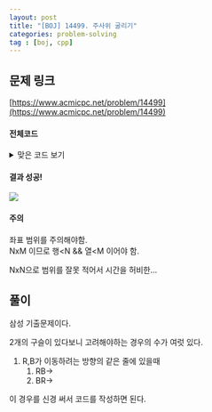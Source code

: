```yaml
---
layout: post
title: "[BOJ] 14499. 주사위 굴리기"
categories: problem-solving
tag : [boj, cpp]
---
```


## 문제 링크<br>
 [https://www.acmicpc.net/problem/14499](https://www.acmicpc.net/problem/14499)<br>


#### 전체코드<br>

<details>
<summary>맞은 코드 보기</summary>
<div markdown="1">

```cpp
#include<iostream>
#include<vector>

using namespace std;
int n,m;

pair<int,int> loc;
vector<vector<int>> arr;
vector<int> row = {0,0,0};
vector<int> col = {0,0,0,0};

bool move(int cmd){
    if(cmd==1){
        if(loc.second+1<m){
            loc.second+=1;
            int tail = row.back();
            row.pop_back();
            row.insert(row.begin(), 1, col[3]);
            col[3] = tail;
            col[1] = row[1];
        }else
            return false;
    }
    else if(cmd==2){
        if(loc.second-1>=0){
            loc.second-=1;
            int tail = row.front();
            row.erase(row.begin());
            row.push_back(col[3]);
            col[3] = tail;
            col[1] = row[1];
        } else
            return false;
    }
    else if(cmd==3){
        if(loc.first-1>=0){
            loc.first-=1;
            int tail = col.front();
            col.erase(col.begin());
            col.push_back(tail);
            row[1] = col[1];
        } else
            return false;
    }
    else if(cmd==4){
        if(loc.first+1<n){
            loc.first+=1;
            int tail = col.back();
            col.pop_back();
            col.insert(col.begin(), 1, tail);
            row[1] = col[1];
        } else
            return false;
    }
    return true;
}

int main(){
    cin>>n>>m;
    cin>>loc.first>>loc.second;

    int k;cin>>k;
    for(int i=0; i<n; i++){
        vector<int> tmp;
        for(int j=0; j<m; j++){
            int num;cin>>num;
            tmp.push_back(num);
        }
        arr.push_back(tmp);
    }
    for(int i=0; i<k; i++){
        int cmd; cin>>cmd;
        //bool movable = move(cmd);
        if(move(cmd)){
            //cout<<"[LOC]"<<loc.first<<","<<loc.second<<endl;
            if(arr[loc.first][loc.second]==0)
                arr[loc.first][loc.second] = col[3];
            else {
                col[3] = arr[loc.first][loc.second];
                arr[loc.first][loc.second] = 0;
            }
            cout<<row[1]<<endl;
        }
    }

}
```
</div>
</details>

#### 결과 성공!<br>
![](https://krispedia.github.io/assets/images/boj_14499.jpg)

<div class="divider"></div>

#### 주의 <br> 
좌표 범위를 주의해야함.  
NxM 이므로 행<N && 열<M 이어야 함. 

NxN으로 범위를 잘못 적어서 시간을 허비한...

## 풀이<br>
삼성 기출문제이다.  

2개의 구슬이 있다보니 고려해야하는 경우의 수가 여럿 있다.  

1. R,B가 이동하려는 방향의 같은 줄에 있을때  
    1. RB-> 
    1. BR-> 

이 경우를 신경 써서 코드를 작성하면 된다.  
